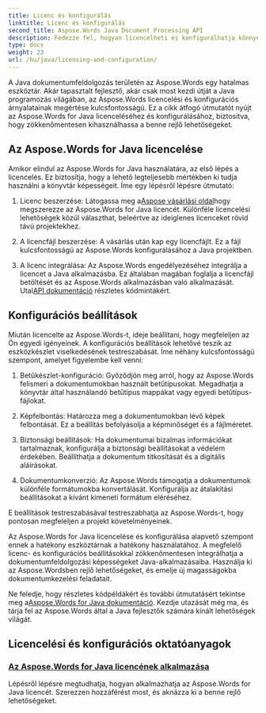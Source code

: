 ```yaml
---
title: Licenc és konfigurálás
linktitle: Licenc és konfigurálás
second_title: Aspose.Words Java Document Processing API
description: Fedezze fel, hogyan licencelheti és konfigurálhatja könnyedén az Aspose.Words for Java alkalmazást. Merüljön el a Java-alkalmazások dokumentumfeldolgozásához szükséges hatékony eszközkészlet beállításának bonyolultságában.
type: docs
weight: 23
url: /hu/java/licensing-and-configuration/
---
```

A Java dokumentumfeldolgozás területén az Aspose.Words egy hatalmas eszköztár. Akár tapasztalt fejlesztő, akár csak most kezdi útját a Java programozás világában, az Aspose.Words licencelési és konfigurációs árnyalatainak megértése kulcsfontosságú. Ez a cikk átfogó útmutatót nyújt az Aspose.Words for Java licenceléséhez és konfigurálásához, biztosítva, hogy zökkenőmentesen kihasználhassa a benne rejlő lehetőségeket.

## Az Aspose.Words for Java licencelése

Amikor elindul az Aspose.Words for Java használatára, az első lépés a licencelés. Ez biztosítja, hogy a lehető legteljesebb mértékben ki tudja használni a könyvtár képességeit. Íme egy lépésről lépésre útmutató:

1.  Licenc beszerzése: Látogassa meg a[Aspose vásárlási oldal](https://purchase.aspose.com/buy)hogy megszerezze az Aspose.Words for Java licencét. Különféle licencelési lehetőségek közül választhat, beleértve az ideiglenes licenceket rövid távú projektekhez.

2. A licencfájl beszerzése: A vásárlás után kap egy licencfájlt. Ez a fájl kulcsfontosságú az Aspose.Words konfigurálásához a Java projektben.

3.  A licenc integrálása: Az Aspose.Words engedélyezéséhez integrálja a licencet a Java alkalmazásba. Ez általában magában foglalja a licencfájl betöltését és az Aspose.Words alkalmazásban való alkalmazását. Utal[API dokumentáció](https://reference.aspose.com/words/java/) részletes kódmintákért.

## Konfigurációs beállítások

Miután licencelte az Aspose.Words-t, ideje beállítani, hogy megfeleljen az Ön egyedi igényeinek. A konfigurációs beállítások lehetővé teszik az eszközkészlet viselkedésének testreszabását. Íme néhány kulcsfontosságú szempont, amelyet figyelembe kell venni:

1. Betűkészlet-konfiguráció: Győződjön meg arról, hogy az Aspose.Words felismeri a dokumentumokban használt betűtípusokat. Megadhatja a könyvtár által használandó betűtípus mappákat vagy egyedi betűtípus-fájlokat.

2. Képfelbontás: Határozza meg a dokumentumokban lévő képek felbontását. Ez a beállítás befolyásolja a képminőséget és a fájlméretet.

3. Biztonsági beállítások: Ha dokumentumai bizalmas információkat tartalmaznak, konfigurálja a biztonsági beállításokat a védelem érdekében. Beállíthatja a dokumentum titkosítását és a digitális aláírásokat.

4. Dokumentumkonverzió: Az Aspose.Words támogatja a dokumentumok különféle formátumokba konvertálását. Konfigurálja az átalakítási beállításokat a kívánt kimeneti formátum eléréséhez.

E beállítások testreszabásával testreszabhatja az Aspose.Words-t, hogy pontosan megfeleljen a projekt követelményeinek.

Az Aspose.Words for Java licencelése és konfigurálása alapvető szempont ennek a hatékony eszköztárnak a hatékony használatához. A megfelelő licenc- és konfigurációs beállításokkal zökkenőmentesen integrálhatja a dokumentumfeldolgozási képességeket Java-alkalmazásaiba. Használja ki az Aspose.Wordsben rejlő lehetőségeket, és emelje új magasságokba dokumentumkezelési feladatait.

 Ne feledje, hogy részletes kódpéldákért és további útmutatásért tekintse meg a[Aspose.Words for Java dokumentáció](https://reference.aspose.com/words/java/). Kezdje utazását még ma, és tárja fel az Aspose.Words által a Java fejlesztők számára kínált lehetőségek világát.

## Licencelési és konfigurációs oktatóanyagok
### [Az Aspose.Words for Java licencének alkalmazása](./applying-licensing/)
Lépésről lépésre megtudhatja, hogyan alkalmazhatja az Aspose.Words for Java licencét. Szerezzen hozzáférést most, és aknázza ki a benne rejlő lehetőségeket.